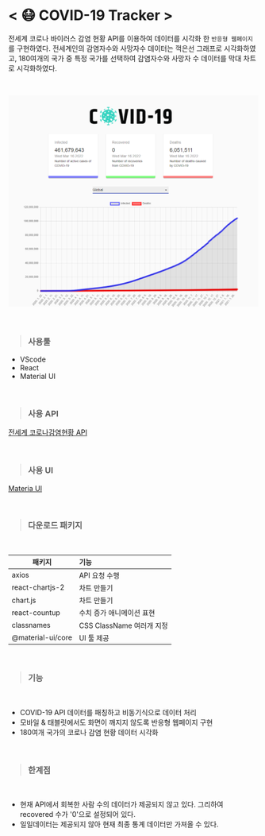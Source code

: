 # < 😷 COVID-19 Tracker >

전세계 코로나 바이러스 감염 현황 API를 이용하여 데이터를 시각화 한 `반응형 웹페이지`를 구현하였다. 전세계인의 감염자수와 사망자수 데이터는 꺽은선 그래프로 시각화하였고, 180여개의 국가 중 특정 국가를 선택하여 감염자수와 사망자 수 데이터를 막대 차트로 시각화하였다.

<br>

![webpage](src/images/covid-19.PNG)

<br>

> ### 사용툴

- VScode
- React
- Material UI

<br>

> ### 사용 API

<a href="https://covid19.mathdro.id/api">전세계 코로나감염현황 API</a>

<br>

> ### 사용 UI

<a href="https://mui.com/getting-started/installation/"> Materia UI</a>

<br>

> ### 다운로드 패키지

<br>

| 패키지            | 기능                      |
| ----------------- | :------------------------ |
| axios             | API 요청 수행             |
| react-chartjs-2   | 차트 만들기               |
| chart.js          | 차트 만들기               |
| react-countup     | 수치 증가 애니메이션 표현 |
| classnames        | CSS ClassName 여러개 지정 |
| @material-ui/core | UI 툴 제공                |

<br>

> ### 기능

<br>

- COVID-19 API 데이터를 패칭하고 비동기식으로 데이터 처리
- 모바일 & 태블릿에서도 화면이 깨지지 않도록 반응형 웹페이지 구현
- 180여개 국가의 코로나 감염 현황 데이터 시각화

<br>

> ### 한계점

<br>

- 현재 API에서 회복한 사람 수의 데이터가 제공되지 않고 있다. 그리하여 recovered 수가 '0'으로 설정되어 있다.
- 일일데이터는 제공되지 않아 현재 최종 통계 데이터만 가져올 수 있다.
